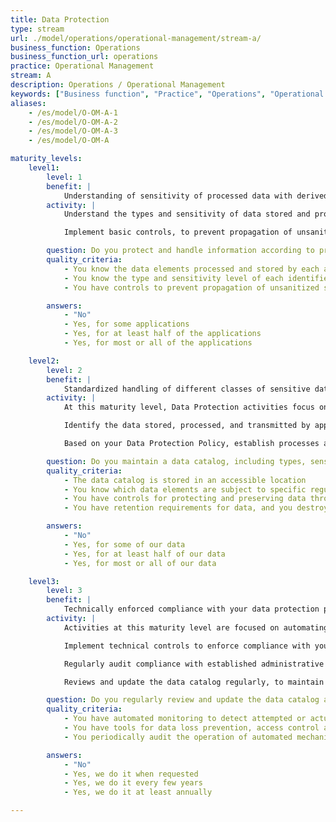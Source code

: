 ```yaml
---
title: Data Protection
type: stream
url: ./model/operations/operational-management/stream-a/
business_function: Operations
business_function_url: operations
practice: Operational Management
stream: A
description: Operations / Operational Management
keywords: ["Business function", "Practice", "Operations", "Operational Management"]
aliases:
    - /es/model/O-OM-A-1
    - /es/model/O-OM-A-2
    - /es/model/O-OM-A-3
    - /es/model/O-OM-A

maturity_levels:
    level1:
        level: 1
        benefit: |
            Understanding of sensitivity of processed data with derived quick-win measures
        activity: |
            Understand the types and sensitivity of data stored and processed by your applications, and maintain awareness of the fate of processed data (e.g., backups, sharing with external partners). At this level of maturity, the information gathered may be captured in varying forms and different places; no organization-wide data catalog is assumed to exist. Protect and handle all data associated with a given application according to protection requirements applying to the most sensitive data stored and processed.

            Implement basic controls, to prevent propagation of unsanitized sensitive data from production environments to lower environments. By ensuring unsanitized production data are never propagated to lower (non-production) environments, you can focus data protection policies and activities on production.

        question: Do you protect and handle information according to protection requirements for data stored and processed on each application?
        quality_criteria:
            - You know the data elements processed and stored by each application
            - You know the type and sensitivity level of each identified data element
            - You have controls to prevent propagation of unsanitized sensitive data from production to lower environments

        answers:
            - "No"
            - Yes, for some applications
            - Yes, for at least half of the applications
            - Yes, for most or all of the applications

    level2:
        level: 2
        benefit: |
            Standardized handling of different classes of sensitive data
        activity: |
            At this maturity level, Data Protection activities focus on actively managing your stewardship of data. Establish technical and administrative controls to protect the confidentiality of sensitive data, and the integrity and availability of all data in your care, from its initial creation/receipt through the destruction of backups at the end of their retention period.

            Identify the data stored, processed, and transmitted by applications, and capture information regarding their types, sensitivity (classification) levels, and storage location(s) in your data catalog. Clearly identify records or data elements subject to specific regulation. Establishing a single source of truth regarding the data you work with supports finer-grained selection of controls for their protection. Collecting this information enhances the accuracy, timeliness, and efficiency of your responses to data-related queries (e.g., from auditors, incident response teams, or customers), and supports threat modeling and compliance activities.

            Based on your Data Protection Policy, establish processes and procedures for protecting and preserving data throughout their lifetime, whether at rest, while being processed, or in transit. Pay particular attention to the handling and protection of sensitive data outside the active processing system, including, but not limited to: storage, retention, and destruction of backups; and the labeling, encryption, and physical protection of offline storage media. Your processes and procedures cover the implementation of all controls adopted to comply with regulatory, contractual, or other restrictions on storage locations, personnel access, and other factors.

        question: Do you maintain a data catalog, including types, sensitivity levels, and processing and storage locations?
        quality_criteria:
            - The data catalog is stored in an accessible location
            - You know which data elements are subject to specific regulation
            - You have controls for protecting and preserving data throughout its lifetime
            - You have retention requirements for data, and you destroy backups in a timely manner after the relevant retention period ends

        answers:
            - "No"
            - Yes, for some of our data
            - Yes, for at least half of our data
            - Yes, for most or all of our data

    level3:
        level: 3
        benefit: |
            Technically enforced compliance with your data protection policy
        activity: |
            Activities at this maturity level are focused on automating data protection, reducing your reliance on human effort to assess and manage compliance with policies. There is a focus on feedback mechanisms and proactive reviews, to identify and act on opportunities for process improvement.

            Implement technical controls to enforce compliance with your Data Protection Policy, and put monitoring in place to detect attempted or actual violations. You may use a variety of available tools for data loss prevention, access control and tracking, or anomalous behavior detection.

            Regularly audit compliance with established administrative controls, and closely monitor performance and operation of automated mechanisms, including backups and record deletions. Monitoring tools quickly detect and report failures in automation, permitting you to take timely corrective action.

            Reviews and update the data catalog regularly, to maintain its accurate reflection of your data landscape. Regular reviews and updates of processes and procedures maintain their alignment with your policies and priorities.

        question: Do you regularly review and update the data catalog and your data protection policies and procedures?
        quality_criteria:
            - You have automated monitoring to detect attempted or actual violations of the Data Protection Policy
            - You have tools for data loss prevention, access control and tracking, or anomalous behavior detection
            - You periodically audit the operation of automated mechanisms, including backups and record deletions

        answers:
            - "No"
            - Yes, we do it when requested
            - Yes, we do it every few years
            - Yes, we do it at least annually

---
```

